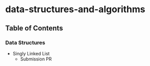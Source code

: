 # data-structures-and-algorithms

## Table of Contents

### Data Structures

* Singly Linked List
  * Submission PR
